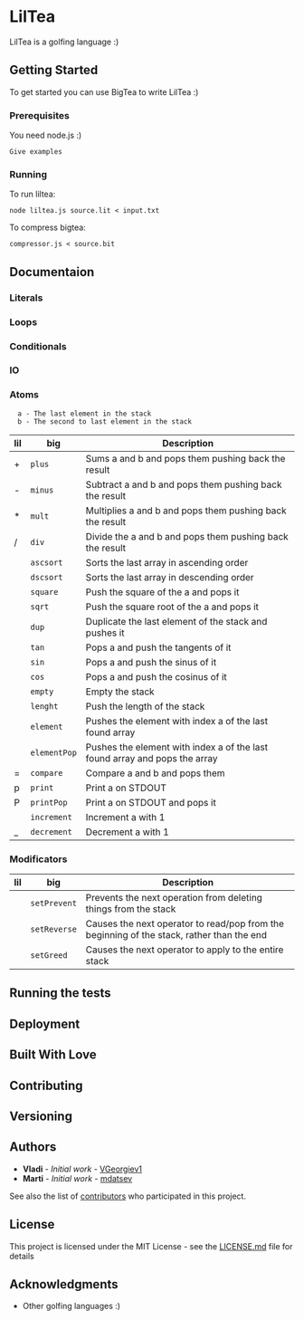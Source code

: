 # LilTea

LilTea is a golfing language :)

## Getting Started

To get started you can use BigTea to write LilTea :)

### Prerequisites

You need node.js :)

```
Give examples
```

### Running

To run liltea:

```
node liltea.js source.lit < input.txt
```

To compress bigtea:

```
compressor.js < source.bit
```

## Documentaion

### Literals
### Loops
### Conditionals
### IO
### Atoms
```
  a - The last element in the stack
  b - The second to last element in the stack  
```

| lil | big        | Description                                                                           |
|-----|------------|---------------------------------------------------------------------------------------|
| +   | `plus`      | Sums a and b  and pops them pushing back the result                                  |
| -   | `minus`      | Subtract a and b and pops them pushing back the result                              |
| *   | `mult`       | Multiplies a and b and pops them pushing back the result                            |
| /   | `div`        | Divide the a and b and pops them pushing back the result                            |
|     | `ascsort`    | Sorts the last array in ascending order                                             |
|     | `dscsort`    | Sorts the last array in descending order                                            |
|     | `square`     | Push the square of the a and pops it                                                |
|     | `sqrt`       | Push the square root of the a and pops it                                           |
|     | `dup`        | Duplicate the last element of the stack and pushes it                               |
|     | `tan`        | Pops a and push the tangents of it                                                  |
|     | `sin`        | Pops a and push the sinus of it                                                     |
|     | `cos`        | Pops a and push the cosinus of it                                                   |
|     | `empty`      | Empty the stack                                                                     |
|     | `lenght`     | Push the length of the stack                                                        |
|     | `element`    | Pushes the element with index a of the last found array                             |
|     | `elementPop` | Pushes the element with index a of the last found array and pops the array          |
| =   | `compare`    | Compare a and b and pops them                                                       |
| p   | `print`      | Print a on STDOUT                                                                   |
| P   | `printPop`   | Print a on STDOUT and pops it                                                       |
|     | `increment`  | Increment a with 1                                                                  |
| _   | `decrement` | Decrement a with 1                                                                   |


### Modificators

| lil | big        | Description                                                                                 |
|-----|------------|---------------------------------------------------------------------------------------------|
|     | `setPrevent` | Prevents the next operation from deleting things from the stack                           |
|     | `setReverse` | Causes the next operator to read/pop from the beginning of the stack, rather than the end |
|     | `setGreed`   | Causes the next operator to apply to the entire stack                                     |


## Running the tests
## Deployment
## Built With Love
## Contributing
## Versioning 

## Authors

* **Vladi** - *Initial work* - [VGeorgiev1](https://github.com/VGeorgiev1)
* **Marti** - *Initial work* - [mdatsev](https://github.com/mdatsev)

See also the list of [contributors](https://github.com/your/project/contributors) who participated in this project.

## License

This project is licensed under the MIT License - see the [LICENSE.md](LICENSE.md) file for details

## Acknowledgments

* Other golfing languages :)